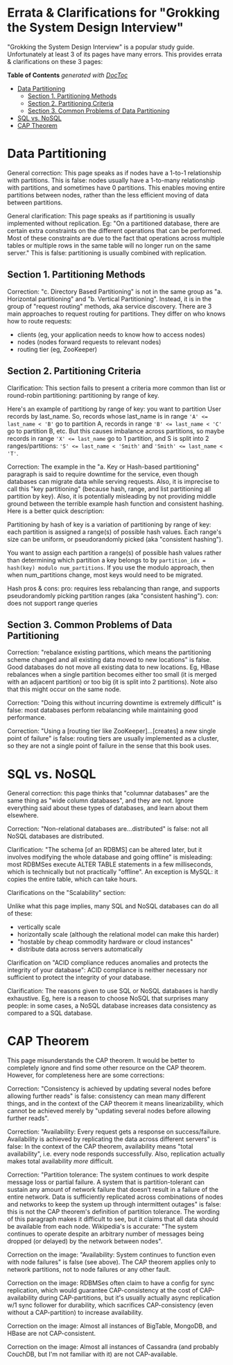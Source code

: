 # Errata & Clarifications for "Grokking the System Design Interview"

"Grokking the System Design Interview" is a popular study guide.  Unfortunately at least 3 of its pages have many errors.  This provides errata & clarifications on these 3 pages:

<!-- START doctoc generated TOC please keep comment here to allow auto update -->
<!-- DON'T EDIT THIS SECTION, INSTEAD RE-RUN doctoc TO UPDATE -->
**Table of Contents**  *generated with [DocToc](https://github.com/thlorenz/doctoc)*

- [Data Partitioning](#data-partitioning)
  - [Section 1. Partitioning Methods](#section-1-partitioning-methods)
  - [Section 2. Partitioning Criteria](#section-2-partitioning-criteria)
  - [Section 3. Common Problems of Data Partitioning](#section-3-common-problems-of-data-partitioning)
- [SQL vs. NoSQL](#sql-vs-nosql)
- [CAP Theorem](#cap-theorem)

<!-- END doctoc generated TOC please keep comment here to allow auto update -->


# Data Partitioning

General correction: This page speaks as if nodes have a 1-to-1 relationship with partitions. This is false: nodes usually have a 1-to-many relationship with partitions, and sometimes have 0 partitions. This enables moving entire partitions between nodes, rather than the less efficient moving of data between partitions.

General clarification: This page speaks as if partitioning is usually implemented without replication. Eg: "On a partitioned database, there are certain extra constraints on the different operations that can be performed. Most of these constraints are due to the fact that operations across multiple tables or multiple rows in the same table will no longer run on the same server." This is false: partitioning is usually combined with replication.

## Section 1. Partitioning Methods

Correction: "c. Directory Based Partitioning" is not in the same group as "a. Horizontal partitioning" and "b. Vertical Partitioning". Instead, it is in the group of "request routing" methods, aka service discovery. There are 3 main approaches to request routing for partitions. They differ on who knows how to route requests:
- clients (eg, your application needs to know how to access nodes)
- nodes (nodes forward requests to relevant nodes)
- routing tier (eg, ZooKeeper)

## Section 2. Partitioning Criteria

Clarification: This section fails to present a criteria more common than list or round-robin partitioning: partitioning by range of key.

Here's an example of partitiong by range of key: you want to partition User records by last_name. So, records whose last_name is in range `'A' <= last_name < 'B'` go to partition A, records in range `'B' <= last_name < 'C'` go to partition B, etc. But this causes imbalance across partitions, so maybe records in range `'X' <= last_name` go to 1 partition, and S is split into 2 ranges/partitions: `'S' <= last_name < 'Smith'` and `'Smith' <= last_name < 'T'`.

Correction: The example in the "a. Key or Hash-based partitioning" paragraph is said to require downtime for the service, even though databases can migrate data while serving requests. Also, it is imprecise to call this "key partitioning" (because hash, range, and list partitioning all partition by key). Also, it is potentially misleading by not providing middle ground between the terrible example hash function and consistent hashing. Here is a better quick description:

Partitioning by hash of key is a variation of partitioning by range of key: each partition is assigned a range(s) of possible hash values. Each range's size can be uniform, or pseudorandomly picked (aka "consistent hashing").

You want to assign each partition a range(s) of possible hash values rather than determining which partition a key belongs to by `partition_idx = hash(key) modulo num_partitions`. If you use the modulo approach, then when num_partitions change, most keys would need to be migrated.

Hash pros & cons:
pro: requires less rebalancing than range, and supports pseudorandomly picking partition ranges (aka "consistent hashing").
con: does not support range queries

## Section 3. Common Problems of Data Partitioning

Correction: "rebalance existing partitions, which means the partitioning scheme changed and all existing data moved to new locations" is false. Good databases do not move all existing data to new locations. Eg, HBase rebalances when a single partition becomes either too small (it is merged with an adjacent partition) or too big (it is split into 2 partitions). Note also that this might occur on the same node.

Correction: "Doing this without incurring downtime is extremely difficult" is false: most databases perform rebalancing while maintaining good performance.

Correction: "Using a [routing tier like ZooKeeper]...[creates] a new single point of failure" is false: routing tiers are usually implemented as a cluster, so they are not a single point of failure in the sense that this book uses.


# SQL vs. NoSQL

General correction: this page thinks that "columnar databases" are the same thing as "wide column databases", and they are not.  Ignore everything said about these types of databases, and learn about them elsewhere.

Correction: "Non-relational databases are...distributed" is false: not all NoSQL databases are distributed.

Clarification: "The schema [of an RDBMS] can be altered later, but it involves modifying the whole database and going offline" is misleading: most RDBMSes execute ALTER TABLE statements in a few milliseconds, which is technically but not practically "offline". An exception is MySQL: it copies the entire table, which can take hours.

Clarifications on the "Scalability" section:

Unlike what this page implies, many SQL and NoSQL databases can do all of these:
- vertically scale
- horizontally scale (although the relational model can make this harder)
- "hostable by cheap commodity hardware or cloud instances"
- distribute data across servers automatically

Clarification on "ACID compliance reduces anomalies and protects the integrity of your database": ACID compliance is neither necessary nor sufficient to protect the integrity of your database.

Clarification: The reasons given to use SQL or NoSQL databases is hardly exhaustive. Eg, here is a reason to choose NoSQL that surprises many people: in some cases, a NoSQL database increases data consistency as compared to a SQL database.


# CAP Theorem

This page misunderstands the CAP theorem. It would be better to completely ignore and find some other resource on the CAP theorem. However, for completeness here are some corrections:

Correction: "Consistency is achieved by updating several nodes before allowing further reads" is false: consistency can mean many different things, and in the context of the CAP theorem it means linearizability, which cannot be achieved merely by "updating several nodes before allowing further reads".

Correction: "Availability: Every request gets a response on success/failure. Availability is achieved by replicating the data across different servers" is false: In the context of the CAP theorem, availability means "total availability", i.e. every node responds successfully. Also, replication actually makes total availability _more_ difficult.

Correction: "Partition tolerance: The system continues to work despite message loss or partial failure. A system that is partition-tolerant can sustain any amount of network failure that doesn’t result in a failure of the entire network. Data is sufficiently replicated across combinations of nodes and networks to keep the system up through intermittent outages" is false: this is not the CAP theorem's definition of partition tolerance. The wording of this paragraph makes it difficult to see, but it claims that all data should be available from each node. Wikipedia's is accurate: "The system continues to operate despite an arbitrary number of messages being dropped (or delayed) by the network between nodes".

Correction on the image: "Availability: System continues to function even with node failures" is false (see above). The CAP theorem applies only to network partitions, not to node failures or any other fault.

Correction on the image: RDBMSes often claim to have a config for sync replication, which would guarantee CAP-consistency at the cost of CAP-availability during CAP-partitions, but it's usually actually async replication w/1 sync follower for durability, which sacrifices CAP-consistency (even without a CAP-partition) to increase availability.

Correction on the image: Almost all instances of BigTable, MongoDB, and HBase are not CAP-consistent.

Correction on the image: Almost all instances of Cassandra (and probably CouchDB, but I'm not familiar with it) are not CAP-available.
